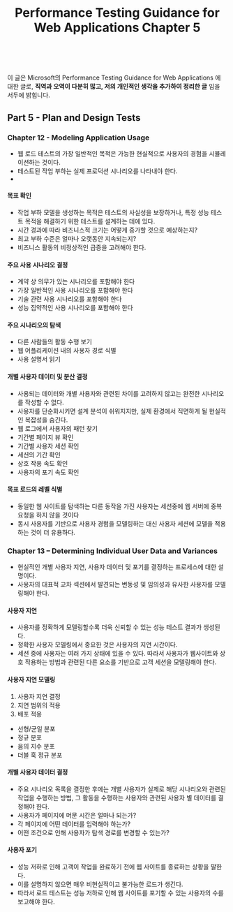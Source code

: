 ﻿---
layout: post
title: "Performance Testing Guidance for Web Applications Chapter 5"
---
<br/>

이 글은 Microsoft의 Performance Testing Guidance for Web Applications 에 대한 글로, **직역과 오역이 다분히 많고, 저의 개인적인 생각을 추가하여 정리한 글** 임을 서두에 밝힙니다.

## Part 5 - Plan and Design Tests

### Chapter 12 - Modeling Application Usage
- 웹 로드 테스트의 가장 일반적인 목적은 가능한 현실적으로 사용자의 경험을 시뮬레이션하는 것이다.
- 테스트된 작업 부하는 실제 프로덕션 시나리오를 나타내야 한다.
-

#### 목표 확인
- 작업 부하 모델을 생성하는 목적은 테스트의 사실성을 보장하거나, 특정 성능 테스트 목적을 해결하기 위한 테스트를 설계하는 데에 있다.
- 시간 경과에 따라 비즈니스적 크기는 어떻게 증가할 것으로 예상하는지?
- 최고 부하 수준은 얼마나 오랫동안 지속되는지?
- 비즈니스 활동의 비정상적인 급증을 고려해야 한다.

#### 주요 사용 시나리오 결정
- 계약 상 의무가 있는 시나리오를 포함해야 한다
- 가장 일반적인 사용 시나리오를 포함해야 한다
- 기술 관련 사용 시나리오를 포함해야 한다
- 성능 집약적인 사용 시나리오를 포함해야 한다

#### 주요 시나리오의 탐색
- 다른 사람들의 활동 수행 보기
- 웹 어플리케이션 내의 사용자 경로 식별
- 사용 설명서 읽기

#### 개별 사용자 데이터 및 분산 결정
- 사용되는 데이터와 개별 사용자와 관련된 차이를 고려하지 않고는 완전한 시나리오를 작성할 수 없다.
- 사용자를 단순화시키면  설계 분석이 쉬워지지만, 실제 환경에서 직면하게 될 현실적인 복잡성을 숨긴다.
- 웹 로그에서 사용자의 패턴 찾기
 - 기간별 페이지 뷰 확인
 - 기간별 사용자 세션 확인
 - 세션의 기간 확인
 - 상호 작용 속도 확인
 - 사용자의 포기 속도 확인

#### 목표 로드의 레벨 식별
- 동일한 웹 사이트를 탐색하는 다른 동작을 가진 사용자는 세션중에 웹 서버에 중복 요청을 하지 않을 것이다
- 동시 사용자를 기반으로 사용자 경험을 모델링하는 대신 사용자 세션에 모델을 적용하는 것이 더 유용하다.

### Chapter 13 – Determining Individual User Data and Variances
- 현실적인 개별 사용자 지연, 사용자 데이터 및 포기를 결정하는 프로세스에 대한 설명이다.
- 사용자의 대표적 교차 섹션에서 발견되는 변동성 및 임의성과 유사한 사용자를 모델링해야 한다.

#### 사용자 지연
- 사용자를 정확하게 모델링할수록 더욱 신뢰할 수 있는 성능 테스트 결과가 생성된다.
- 정확한 사용자 모델링에서 중요한 것은 사용자의 지연 시간이다.
- 세션 중에 사용자는 여러 가지 상태에 있을 수 있다. 따라서 사용자가 웹사이트와 상호 작용하는 방법과 관련된 다른 요소를 기반으로 고객 세션을 모델링해야 한다.

#### 사용자 지연 모델링
 1. 사용자 지연 결정
 2. 지연 범위의 적용
 3. 배포 적용
  - 선형/균일 분포
  - 정규 분포
  - 음의 지수 분포
  - 더블 훅 정규 분포

#### 개별 사용자 데이터 결정
- 주요 시나리오 목록을 결정한 후에는 개별 사용자가 실제로 해당 시나리오와 관련된 작업을 수행하는 방법, 그 활동을 수행하는 사용자와 관련된 사용자 별 데이터를 결정해야 한다.
 - 사용자가 페이지에 머문 시간은 얼마나 되는가?
 - 각 페이지에 어떤 데이터를 입력해야 하는가?
 - 어떤 조건으로 인해 사용자가 탐색 경로를 변경할 수 있는가?

#### 사용자 포기
- 성능 저하로 인해 고객이 작업을 완료하기 전에 웹 사이트를 종료하는 상황을 말한다.
- 이를 설명하지 않으면 매우 비현실적이고 불가능한 로드가 생긴다.
- 따라서 로드 테스트는 성능 저하로 인해 웹 사이트를 포기할 수 있는 사용자의 수를 보고해야 한다.
